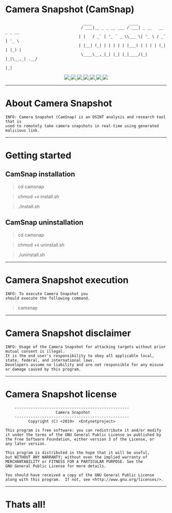 # Camera Snapshot (CamSnap)                

                                      ____                ____                    
                                     / ___|__ _ _ __ ___ / ___| _ __   __ _ _ __  
                                    | |   / _` | '_ ` _ \\___ \| '_ \ / _` | '_ \ 
                                    | |__| (_| | | | | | |___) | | | | (_| | |_) |
                                     \____\__,_|_| |_| |_|____/|_| |_|\__,_| .__/ 
                                                                           |_|                



<p align="center">
  <a href="http://entynetproject.simplesite.com/">
    <img src="https://img.shields.io/badge/entynetproject-Ivan%20Nikolsky-blue.svg">
  </a> 
  <a href="https://github.com/entynetproject/camsnap/releases">
    <img src="https://img.shields.io/github/release/entynetproject/camsnap.svg">
  </a>
  <a href="https://wikipedia.org/wiki/Shell_script">
    <img src="https://img.shields.io/badge/language-shell-green.svg">
 </a>
  <a href="https://github.com/entynetproject/camsnap">
      <img src="https://img.shields.io/badge/portfwd-serveo/ngrok-red.svg?maxAge=2592000">
  </a>
  <a href="https://github.com/entynetproject/camsnap/issues?q=is%3Aissue+is%3Aclosed">
      <img src="https://img.shields.io/github/issues/entynetproject/camsnap.svg">
  </a>
  <a href="https://github.com/entynetproject/camsnap/wiki">
      <img src="https://img.shields.io/badge/wiki%20-camsnap-lightgrey.svg">
 </a>
<a href="https://twitter.com/entynetproject">
    <img src="https://img.shields.io/badge/twitter-entynetproject-blue.svg">
 </a>
</p>

***

# About Camera Snapshot

    INFO: Camera Snapshot (CamSnap) is an OSINT analysis and research tool that is 
    used to remotely take camera snapshots in real-time using generated malicious link. 

***

# Getting started

## CamSnap installation

> cd camsnap

> chmod +x install.sh

> ./install.sh

## CamSnap uninstallation

> cd camsnap

> chmod +x uninstall.sh

> ./uninstall.sh

***

# Camera Snapshot execution

    INFO: To execute Camera Snapshot you 
    should execute the following command.

> camsnap

***

# Camera Snapshot disclaimer

    INFO: Usage of the Camera Snapshot for attacking targets without prior mutual consent is illegal. 
    It is the end user's responsibility to obey all applicable local, state, federal, and international laws. 
    Developers assume no liability and are not responsible for any misuse or damage caused by this program.

***

# Camera Snapshot license

        --------------------------------------------------
                          Camera Snapshot        
        --------------------------------------------------
              Copyright (C) <2019>  <Entynetproject>      

    This program is free software: you can redistribute it and/or modify
    it under the terms of the GNU General Public License as published by
    the Free Software Foundation, either version 3 of the License, or
    any later version.

    This program is distributed in the hope that it will be useful,
    but WITHOUT ANY WARRANTY; without even the implied warranty of
    MERCHANTABILITY or FITNESS FOR A PARTICULAR PURPOSE. See the
    GNU General Public License for more details.

    You should have received a copy of the GNU General Public License
    along with this program.  If not, see <http://www.gnu.org/licenses/>.

***

# Thats all!
